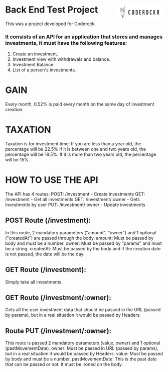 # Back End Test Project <img src="./coderock.png" align="right" height="50px" />

This was a project developed for Coderock.

### It consists of an API for an application that stores and manages investments, it must have the following features:

1. Create an investment.
2. Investment view with withdrawals and balance.
3. Investment Balance.
4. List of a person's investments.

# GAIN
Every month, 0.52% is paid every month on the same day of investment creation.

# TAXATION
Taxation is for investment time:
  If you are less than a year old, the percentage will be 22.5%
  If it is between one and two years old, the percentage will be 18.5%.
  If it is more than two years old, the percentage will be 15%.

# HOW TO USE THE API

The API has 4 routes:
  POST: /investment - Create investments
  GET: /investment - Get all investments
  GET: /investment/:owner - Gets investments by user
  PUT: /investment/:owner - Update investments

## POST Route (/investment):
In this route, 2 mandatory parameters ("amount", "owner") and 1 optional ("createdAt") are passed through the body.
  amount: Must be passed by body and must be a number.
  owner: Must be passed by "params" and must be a string.
  createdAt: Must be passed by the body and if the creation date is not passed, the date will be the day.

## GET Route (/investment):
Simply take all investments.

## GET Route (/investment/:owner):
Gets all the user investment data that should be passed in the URL (passed by params), but in a real situation it would be passed by Headers.

## Route PUT (/investment/:owner):
This route is passed 2 mandatory parameters (value, owner) and 1 optional (pastMovementDate).
  owner: Must be passed in URL (passed by params), but in a real situation it would be passed by Headers.
  value: Must be passed by body and must be a number.
  pastMovementDate: This is the past date that can be passed or not. It must be ironed on the body.